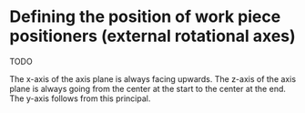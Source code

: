 # Defining the position of work piece positioners (external rotational axes)

TODO

The x-axis of the axis plane is always facing upwards. 
The z-axis of the axis plane is always going from the center at the start to the center at the end. 
The y-axis follows from this principal. 
